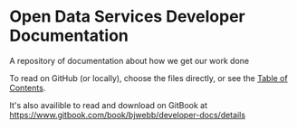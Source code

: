 Open Data Services Developer Documentation
==========================================

A repository of documentation about how we get our work done

To read on GitHub (or locally), choose the files directly, or see the [Table of Contents](SUMMARY.md).

It's also availible to read and download on GitBook at https://www.gitbook.com/book/bjwebb/developer-docs/details
